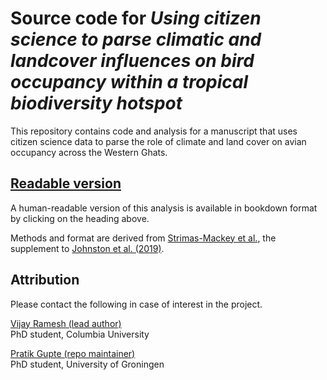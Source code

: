 # Source code for _Using citizen science to parse climatic and landcover influences on bird occupancy within a tropical biodiversity hotspot_

This repository contains code and analysis for a manuscript that uses citizen science data to parse the role of climate and land cover on avian occupancy across the Western Ghats.

## [Readable version](https://pratikunterwegs.github.io/eBirdOccupancy/)

A human-readable version of this analysis is available in bookdown format by clicking on the heading above.

Methods and format are derived from [Strimas-Mackey et al.](https://cornelllabofornithology.github.io/ebird-best-practices/), the supplement to [Johnston et al. (2019)](https://www.biorxiv.org/content/10.1101/574392v1).

## Attribution

Please contact the following in case of interest in the project.

[Vijay Ramesh (lead author)](https://evolecol.weebly.com/)  
PhD student, Columbia University

[Pratik Gupte (repo maintainer)](https://github.com/pratikunterwegs)  
PhD student, University of Groningen  
